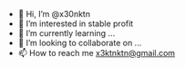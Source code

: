 - 👋 Hi, I’m @x30nktn
- 👀 I’m interested in stable profit
- 🌱 I’m currently learning ...
- 💞️ I’m looking to collaborate on ...
- 📫 How to reach me x3ktnktn@gmail.com

<!---
x30nktn/x30nktn is a ✨ special ✨ repository because its `README.md` (this file) appears on your GitHub profile.
You can click the Preview link to take a look at your changes.
--->
